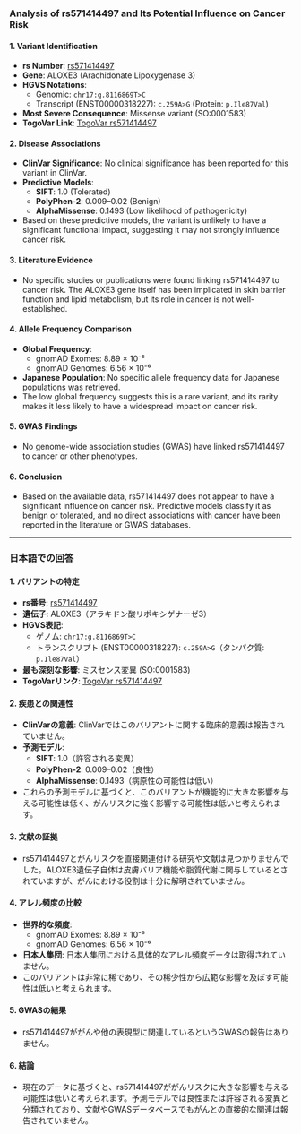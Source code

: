 ### Analysis of rs571414497 and Its Potential Influence on Cancer Risk

#### 1. **Variant Identification**
   - **rs Number**: [rs571414497](https://identifiers.org/dbsnp/rs571414497)
   - **Gene**: ALOXE3 (Arachidonate Lipoxygenase 3)
   - **HGVS Notations**:
     - Genomic: `chr17:g.8116869T>C`
     - Transcript (ENST00000318227): `c.259A>G` (Protein: `p.Ile87Val`)
   - **Most Severe Consequence**: Missense variant (SO:0001583)
   - **TogoVar Link**: [TogoVar rs571414497](https://togovar.org/variant/tgv397740557)

#### 2. **Disease Associations**
   - **ClinVar Significance**: No clinical significance has been reported for this variant in ClinVar.
   - **Predictive Models**:
     - **SIFT**: 1.0 (Tolerated)
     - **PolyPhen-2**: 0.009–0.02 (Benign)
     - **AlphaMissense**: 0.1493 (Low likelihood of pathogenicity)
   - Based on these predictive models, the variant is unlikely to have a significant functional impact, suggesting it may not strongly influence cancer risk.

#### 3. **Literature Evidence**
   - No specific studies or publications were found linking rs571414497 to cancer risk. The ALOXE3 gene itself has been implicated in skin barrier function and lipid metabolism, but its role in cancer is not well-established.

#### 4. **Allele Frequency Comparison**
   - **Global Frequency**:
     - gnomAD Exomes: 8.89 × 10⁻⁶
     - gnomAD Genomes: 6.56 × 10⁻⁶
   - **Japanese Population**: No specific allele frequency data for Japanese populations was retrieved.
   - The low global frequency suggests this is a rare variant, and its rarity makes it less likely to have a widespread impact on cancer risk.

#### 5. **GWAS Findings**
   - No genome-wide association studies (GWAS) have linked rs571414497 to cancer or other phenotypes.

#### 6. **Conclusion**
   - Based on the available data, rs571414497 does not appear to have a significant influence on cancer risk. Predictive models classify it as benign or tolerated, and no direct associations with cancer have been reported in the literature or GWAS databases.

---

### 日本語での回答

#### 1. **バリアントの特定**
   - **rs番号**: [rs571414497](https://identifiers.org/dbsnp/rs571414497)
   - **遺伝子**: ALOXE3（アラキドン酸リポキシゲナーゼ3）
   - **HGVS表記**:
     - ゲノム: `chr17:g.8116869T>C`
     - トランスクリプト (ENST00000318227): `c.259A>G`（タンパク質: `p.Ile87Val`）
   - **最も深刻な影響**: ミスセンス変異 (SO:0001583)
   - **TogoVarリンク**: [TogoVar rs571414497](https://togovar.org/variant/tgv397740557)

#### 2. **疾患との関連性**
   - **ClinVarの意義**: ClinVarではこのバリアントに関する臨床的意義は報告されていません。
   - **予測モデル**:
     - **SIFT**: 1.0（許容される変異）
     - **PolyPhen-2**: 0.009–0.02（良性）
     - **AlphaMissense**: 0.1493（病原性の可能性は低い）
   - これらの予測モデルに基づくと、このバリアントが機能的に大きな影響を与える可能性は低く、がんリスクに強く影響する可能性は低いと考えられます。

#### 3. **文献の証拠**
   - rs571414497とがんリスクを直接関連付ける研究や文献は見つかりませんでした。ALOXE3遺伝子自体は皮膚バリア機能や脂質代謝に関与しているとされていますが、がんにおける役割は十分に解明されていません。

#### 4. **アレル頻度の比較**
   - **世界的な頻度**:
     - gnomAD Exomes: 8.89 × 10⁻⁶
     - gnomAD Genomes: 6.56 × 10⁻⁶
   - **日本人集団**: 日本人集団における具体的なアレル頻度データは取得されていません。
   - このバリアントは非常に稀であり、その稀少性から広範な影響を及ぼす可能性は低いと考えられます。

#### 5. **GWASの結果**
   - rs571414497ががんや他の表現型に関連しているというGWASの報告はありません。

#### 6. **結論**
   - 現在のデータに基づくと、rs571414497ががんリスクに大きな影響を与える可能性は低いと考えられます。予測モデルでは良性または許容される変異と分類されており、文献やGWASデータベースでもがんとの直接的な関連は報告されていません。

